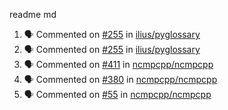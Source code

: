 readme md


<!--START_SECTION:activity--> 
1. 🗣 Commented on [#255](https://github.com/ilius/pyglossary/issues/255) in [ilius/pyglossary](https://github.com/ilius/pyglossary)
2. 🗣 Commented on [#255](https://github.com/ilius/pyglossary/issues/255) in [ilius/pyglossary](https://github.com/ilius/pyglossary)
3. 🗣 Commented on [#411](https://github.com/ncmpcpp/ncmpcpp/issues/411) in [ncmpcpp/ncmpcpp](https://github.com/ncmpcpp/ncmpcpp)
4. 🗣 Commented on [#380](https://github.com/ncmpcpp/ncmpcpp/issues/380) in [ncmpcpp/ncmpcpp](https://github.com/ncmpcpp/ncmpcpp)
5. 🗣 Commented on [#55](https://github.com/ncmpcpp/ncmpcpp/issues/55) in [ncmpcpp/ncmpcpp](https://github.com/ncmpcpp/ncmpcpp)
<!--END_SECTION:activity-->
